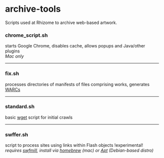 archive-tools
=============

Scripts used at Rhizome to archive web-based artwork.

### chrome_script.sh
starts Google Chrome, disables cache, allows popups and Java/other plugins  
*Mac only*
- - -
### fix.sh
processes directories of manifests of files comprising works, generates [WARCs](http://www.digitalpreservation.gov/formats/fdd/fdd000236.shtml)
- - -
### standard.sh
basic [wget](http://www.gnu.org/software/wget/) script for initial crawls
- - -
### swffer.sh
script to process sites using links within Flash objects !experimental!  
*requires [swfmill](http://swfmill.org/), install via [homebrew](http://mxcl.github.io/homebrew/) (mac) or [Apt](http://wiki.debian.org/Apt) (Debian-based distro)*
